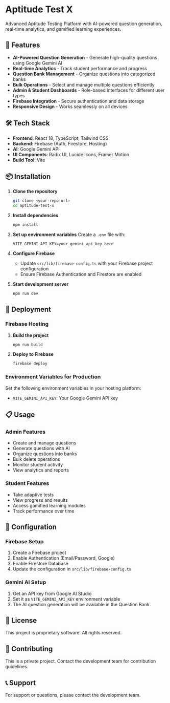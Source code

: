 # Aptitude Test X

Advanced Aptitude Testing Platform with AI-powered question generation, real-time analytics, and gamified learning experiences.

## 🚀 Features

- **AI-Powered Question Generation** - Generate high-quality questions using Google Gemini AI
- **Real-time Analytics** - Track student performance and progress
- **Question Bank Management** - Organize questions into categorized banks
- **Bulk Operations** - Select and manage multiple questions efficiently
- **Admin & Student Dashboards** - Role-based interfaces for different user types
- **Firebase Integration** - Secure authentication and data storage
- **Responsive Design** - Works seamlessly on all devices

## 🛠️ Tech Stack

- **Frontend**: React 18, TypeScript, Tailwind CSS
- **Backend**: Firebase (Auth, Firestore, Hosting)
- **AI**: Google Gemini API
- **UI Components**: Radix UI, Lucide Icons, Framer Motion
- **Build Tool**: Vite

## 📦 Installation

1. **Clone the repository**
   ```bash
   git clone <your-repo-url>
   cd aptitude-test-x
   ```

2. **Install dependencies**
   ```bash
   npm install
   ```

3. **Set up environment variables**
   Create a `.env` file with:
   ```env
   VITE_GEMINI_API_KEY=your_gemini_api_key_here
   ```

4. **Configure Firebase**
   - Update `src/lib/firebase-config.ts` with your Firebase project configuration
   - Ensure Firebase Authentication and Firestore are enabled

5. **Start development server**
   ```bash
   npm run dev
   ```

## 🚀 Deployment

### Firebase Hosting

1. **Build the project**
   ```bash
   npm run build
   ```

2. **Deploy to Firebase**
   ```bash
   firebase deploy
   ```

### Environment Variables for Production

Set the following environment variables in your hosting platform:
- `VITE_GEMINI_API_KEY`: Your Google Gemini API key

## 📋 Usage

### Admin Features
- Create and manage questions
- Generate questions with AI
- Organize questions into banks
- Bulk delete operations
- Monitor student activity
- View analytics and reports

### Student Features
- Take adaptive tests
- View progress and results
- Access gamified learning modules
- Track performance over time

## 🔧 Configuration

### Firebase Setup
1. Create a Firebase project
2. Enable Authentication (Email/Password, Google)
3. Enable Firestore Database
4. Update the configuration in `src/lib/firebase-config.ts`

### Gemini AI Setup
1. Get an API key from Google AI Studio
2. Set it as `VITE_GEMINI_API_KEY` environment variable
3. The AI question generation will be available in the Question Bank

## 📄 License

This project is proprietary software. All rights reserved.

## 🤝 Contributing

This is a private project. Contact the development team for contribution guidelines.

## 📞 Support

For support or questions, please contact the development team.
